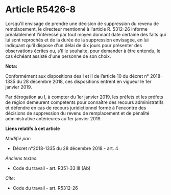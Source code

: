 # Article R5426-8

Lorsqu'il envisage de prendre une décision de suppression du revenu de remplacement, le directeur mentionné à l'article R.
5312-26 informe préalablement l'intéressé par tout moyen donnant date certaine des faits qui lui sont reprochés et de la
durée de la suppression envisagée, en lui indiquant qu'il dispose d'un délai de dix jours pour présenter des observations
écrites ou, s'il le souhaite, pour demander à être entendu, le cas échéant assisté d'une personne de son choix.

**Nota:**

Conformément aux dispositions des I et II de l’article 10 du décret n° 2018-1335 du 28 décembre 2018, ces dispositions
entrent en vigueur le 1er janvier 2019.

Par dérogation au I, à compter du 1er janvier 2019, les préfets et les préfets de région demeurent compétents pour connaître
des recours administratifs et défendre en cas de recours juridictionnel formé à l'encontre des décisions de suppression du
revenu de remplacement et de pénalité administrative antérieures au 1er janvier 2019.

**Liens relatifs à cet article**

_Modifié par_:

  - Décret n°2018-1335 du 28 décembre 2018 - art. 4

_Anciens textes_:

  - Code du travail - art. R351-33 III (Ab)

_Cite_:

  - Code du travail - art. R5312-26
